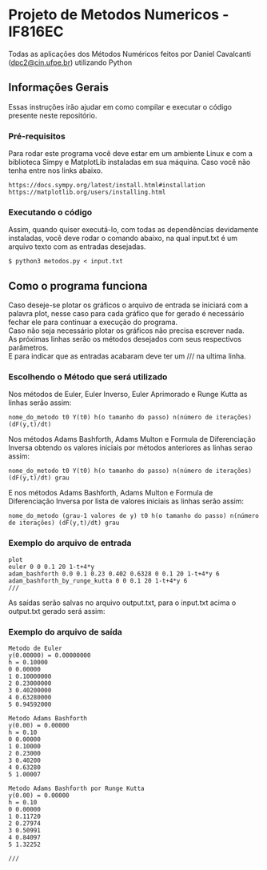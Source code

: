 # Projeto de Metodos Numericos - IF816EC

Todas as aplicações dos Métodos Numéricos feitos por Daniel Cavalcanti (dpc2@cin.ufpe.br) utilizando Python

## Informações Gerais

Essas instruções irão ajudar em como compilar e executar o código presente neste repositório.

### Pré-requisitos

Para rodar este programa você deve estar em um ambiente Linux e com a biblioteca Simpy e MatplotLib instaladas em sua máquina. Caso você não tenha entre nos links abaixo.
```
https://docs.sympy.org/latest/install.html#installation
https://matplotlib.org/users/installing.html

```

### Executando o código

Assim, quando quiser executá-lo, com todas as dependências devidamente instaladas, você deve rodar o comando abaixo, na qual input.txt é um arquivo texto com as entradas desejadas.
```
$ python3 metodos.py < input.txt
```

## Como o programa funciona

Caso deseje-se plotar os gráficos o arquivo de entrada se iniciará com a palavra plot, nesse caso para cada gráfico que for gerado é necessário fechar ele para continuar a execução do programa.
<br />
Caso não seja necessário plotar os gráficos não precisa escrever nada. <br />
As próximas linhas serão os métodos desejados com seus respectivos parâmetros.<br />
E para indicar que as entradas acabaram deve ter um /// na ultima linha.
<br />
### Escolhendo o Método que será utilizado
Nos métodos de Euler, Euler Inverso, Euler Aprimorado e Runge Kutta as linhas serão assim:

```
nome_do_metodo t0 Y(t0) h(o tamanho do passo) n(número de iterações) (dF(y,t)/dt)
```
Nos métodos Adams Bashforth, Adams Multon e Formula de Diferenciação Inversa obtendo os valores iniciais por métodos anteriores as linhas serao assim:

```
nome_do_metodo t0 Y(t0) h(o tamanho do passo) n(número de iterações) (dF(y,t)/dt) grau
```
E nos métodos Adams Bashforth, Adams Multon e Formula de Diferenciação Inversa por lista de valores iniciais as linhas serão assim:

```
nome_do_metodo (grau-1 valores de y) t0 h(o tamanho do passo) n(número de iterações) (dF(y,t)/dt) grau
```
### Exemplo do arquivo de entrada
```
plot
euler 0 0 0.1 20 1-t+4*y
adam_bashforth 0.0 0.1 0.23 0.402 0.6328 0 0.1 20 1-t+4*y 6
adam_bashforth_by_runge_kutta 0 0 0.1 20 1-t+4*y 6
///
```
As saídas serão salvas no arquivo output.txt, para o input.txt acima o output.txt gerado será assim:

### Exemplo do arquivo de saída
```
Metodo de Euler
y(0.00000) = 0.00000000
h = 0.10000
0 0.00000
1 0.10000000
2 0.23000000
3 0.40200000
4 0.63280000
5 0.94592000

Metodo Adams Bashforth
y(0.00) = 0.00000
h = 0.10
0 0.00000
1 0.10000
2 0.23000
3 0.40200
4 0.63280
5 1.00007

Metodo Adams Bashforth por Runge Kutta
y(0.00) = 0.00000
h = 0.10
0 0.00000
1 0.11720
2 0.27974
3 0.50991
4 0.84097
5 1.32252

///
```